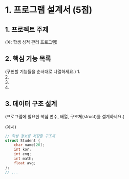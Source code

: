 # 1. 프로그램 설계서 (5점)

## 1. 프로젝트 주제
(예: 학생 성적 관리 프로그램)

## 2. 핵심 기능 목록
(구현할 기능들을 순서대로 나열하세요.)
1.  
2.  
3.  
4.  

## 3. 데이터 구조 설계
(프로그램에 필요한 핵심 변수, 배열, 구조체(struct)를 설계하세요.)

(예시)
```c
// 학생 정보를 저장할 구조체
struct Student {
    char name[20];
    int kor;
    int eng;
    int math;
    float avg;
};
// ...
```
